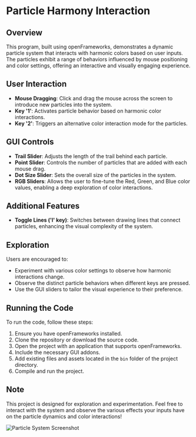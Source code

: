 # Particle Harmony Interaction

## Overview
This program, built using openFrameworks, demonstrates a dynamic particle system that interacts with harmonic colors based on user inputs. The particles exhibit a range of behaviors influenced by mouse positioning and color settings, offering an interactive and visually engaging experience.

## User Interaction
- **Mouse Dragging**: Click and drag the mouse across the screen to introduce new particles into the system.
- **Key '1'**: Activates particle behavior based on harmonic color interactions.
- **Key '2'**: Triggers an alternative color interaction mode for the particles.

## GUI Controls
- **Trail Slider**: Adjusts the length of the trail behind each particle.
- **Point Slider**: Controls the number of particles that are added with each mouse drag.
- **Dot Size Slider**: Sets the overall size of the particles in the system.
- **RGB Sliders**: Allows the user to fine-tune the Red, Green, and Blue color values, enabling a deep exploration of color interactions.

## Additional Features
- **Toggle Lines ('l' key)**: Switches between drawing lines that connect particles, enhancing the visual complexity of the system.

## Exploration
Users are encouraged to:
- Experiment with various color settings to observe how harmonic interactions change.
- Observe the distinct particle behaviors when different keys are pressed.
- Use the GUI sliders to tailor the visual experience to their preference.

## Running the Code
To run the code, follow these steps:
1. Ensure you have openFrameworks installed.
2. Clone the repository or download the source code.
3. Open the project with an application that supports openFrameworks.
4. Include the necessary GUI addons.
5. Add existing files and assets located in the `bin` folder of the project directory.
6. Compile and run the project.

## Note
This project is designed for exploration and experimentation. Feel free to interact with the system and observe the various effects your inputs have on the particle dynamics and color interactions!

![Particle System Screenshot](https://github.com/Mohd6288/perfectSystem/assets/79139931/8afb3bed-c0bb-4305-9d72-b424a8e5054a)
